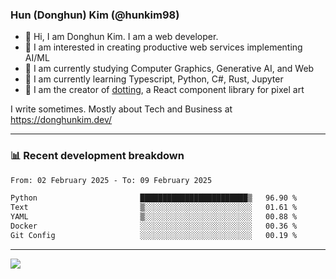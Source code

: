 ### Hun (Donghun) Kim (@hunkim98)

- 👋 Hi, I am Donghun Kim. I am a web developer. 
- 🤔 I am interested in creating productive web services implementing AI/ML
- 🔭 I am currently studying Computer Graphics, Generative AI, and Web 
- 🌱 I am currently learning Typescript, Python, C#, Rust, Jupyter
- 🎨 I am the creator of [dotting](https://github.com/hunkim98/dotting), a React component library for pixel art

I write sometimes. Mostly about Tech and Business at https://donghunkim.dev/

---
### 📊 Recent development breakdown
<!--START_SECTION:waka-->

```txt
From: 02 February 2025 - To: 09 February 2025

Python                       ████████████████████████▒   96.90 %
Text                         ▒░░░░░░░░░░░░░░░░░░░░░░░░   01.61 %
YAML                         ▒░░░░░░░░░░░░░░░░░░░░░░░░   00.88 %
Docker                       ░░░░░░░░░░░░░░░░░░░░░░░░░   00.36 %
Git Config                   ░░░░░░░░░░░░░░░░░░░░░░░░░   00.19 %
```

<!--END_SECTION:waka-->
---

<!-- <div align='center'> -->
  <img align="center" src="https://github-readme-stats.vercel.app/api?username=hunkim98&theme=dark&show_icons=true"/>
<!-- </div> -->
<!--
**hunkim98/hunkim98** is a ✨ _special_ ✨ repository because its `README.md` (this file) appears on your GitHub profile.

Here are some ideas to get you started:

- 🔭 I’m currently working on ...
- 🌱 I’m currently learning ...
- 👯 I’m looking to collaborate on ...
- 🤔 I’m looking for help with ...
- 💬 Ask me about ...
- 📫 How to reach me: ...
- 😄 Pronouns: ...
- ⚡ Fun fact: ...
-->
